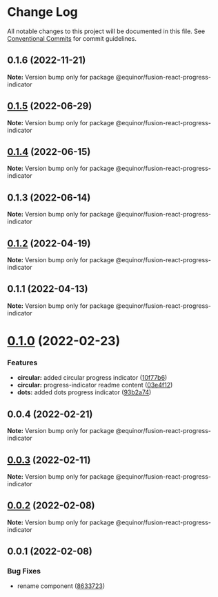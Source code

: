 # Change Log

All notable changes to this project will be documented in this file.
See [Conventional Commits](https://conventionalcommits.org) for commit guidelines.

## 0.1.6 (2022-11-21)

**Note:** Version bump only for package @equinor/fusion-react-progress-indicator





## [0.1.5](https://github.com/equinor/fusion-react-components/compare/@equinor/fusion-react-progress-indicator@0.1.4...@equinor/fusion-react-progress-indicator@0.1.5) (2022-06-29)

**Note:** Version bump only for package @equinor/fusion-react-progress-indicator





## [0.1.4](https://github.com/equinor/fusion-react-components/compare/@equinor/fusion-react-progress-indicator@0.1.3...@equinor/fusion-react-progress-indicator@0.1.4) (2022-06-15)

**Note:** Version bump only for package @equinor/fusion-react-progress-indicator





## 0.1.3 (2022-06-14)

**Note:** Version bump only for package @equinor/fusion-react-progress-indicator





## [0.1.2](https://github.com/equinor/fusion-react-components/compare/@equinor/fusion-react-progress-indicator@0.1.1...@equinor/fusion-react-progress-indicator@0.1.2) (2022-04-19)

**Note:** Version bump only for package @equinor/fusion-react-progress-indicator





## 0.1.1 (2022-04-13)

**Note:** Version bump only for package @equinor/fusion-react-progress-indicator





# [0.1.0](https://github.com/equinor/fusion-react-components/compare/@equinor/fusion-react-progress-indicator@0.0.4...@equinor/fusion-react-progress-indicator@0.1.0) (2022-02-23)


### Features

* **circular:** added circular progress indicator ([10f77b6](https://github.com/equinor/fusion-react-components/commit/10f77b6d4e2b60a9ca04dc9d3393f79975b67cc3))
* **circular:** progress-indicator readme content ([03e4f12](https://github.com/equinor/fusion-react-components/commit/03e4f12c3075320eb2319f24943886e58378c9d7))
* **dots:** added dots progress indicator ([93b2a74](https://github.com/equinor/fusion-react-components/commit/93b2a740d7517003276b85d60f0c76939fc51e54))





## 0.0.4 (2022-02-21)

**Note:** Version bump only for package @equinor/fusion-react-progress-indicator





## [0.0.3](https://github.com/equinor/fusion-react-components/compare/@equinor/fusion-react-progress-indicator@0.0.2...@equinor/fusion-react-progress-indicator@0.0.3) (2022-02-11)

**Note:** Version bump only for package @equinor/fusion-react-progress-indicator





## [0.0.2](https://github.com/equinor/fusion-react-components/compare/@equinor/fusion-react-progress-indicator@0.0.1...@equinor/fusion-react-progress-indicator@0.0.2) (2022-02-08)

**Note:** Version bump only for package @equinor/fusion-react-progress-indicator





## 0.0.1 (2022-02-08)


### Bug Fixes

* rename component ([8633723](https://github.com/equinor/fusion-react-components/commit/8633723df3d3a6d12acfa1d3a2da1cb1a5d6de71))
